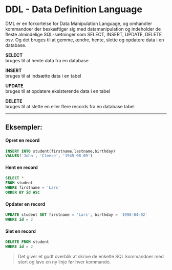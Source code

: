 # DDL - Data Definition Language
DML er en forkortelse for Data Manipulation Language, og omhandler kommandoer der beskæftiger sig med datamanipulation og indeholder de fleste almindelige SQL-sætninger som SELECT, INSERT, UPDATE, DELETE osv. Og det bruges til at gemme, ændre, hente, slette og opdatere data i en database.

**SELECT**<br />
bruges til at hente data fra en database

**INSERT**<br />
bruges til at indsætte data i en tabel

**UPDATE**<br />
bruges til at opdatere eksisterende data i en tabel

**DELETE**<br />
bruges til at slette en eller flere records fra en database tabel
___
## Eksempler:
#### Opret en record
```sql
INSERT INTO student(firstname,lastname,birthday) 
VALUES('John', 'Cleese', '1945-08-09')
```
#### Hent en record
```sql
SELECT *
FROM student
WHERE firstname = 'Lars'
ORDER BY id ASC
```
#### Opdater en record
```sql
UPDATE student SET firstname = 'Lars', birthday = '1998-04-02' 
WHERE id = 2
```
#### Slet en record
```sql
DELETE FROM student
WHERE id = 2
```
> Det giver et godt overblik at skrive de enkelte SQL kommandoer med stort og lave en ny linje før hver kommando.